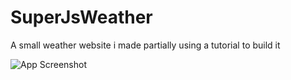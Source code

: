 # SuperJsWeather
A small weather website i made partially using a tutorial to build it

![App Screenshot]([https://i.imghippo.com/files/HTdI6504In.png](https://i.imghippo.com/files/QlhM9963rhk.png))
